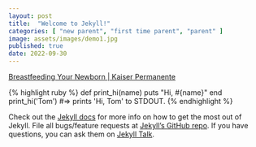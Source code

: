 ```yaml
---
layout: post
title:  "Welcome to Jekyll!"
categories: [ "new parent", "first time parent", "parent" ]
image: assets/images/demo1.jpg
published: true
date: 2022-09-30
---
```

<a href="https://www.youtube.com/watch?v=E5ulV3jHHwI">Breastfeeding Your Newborn | Kaiser Permanente</a>

{% highlight ruby %}
def print_hi(name)
  puts "Hi, #{name}"
end
print_hi('Tom')
#=> prints 'Hi, Tom' to STDOUT.
{% endhighlight %}

Check out the [Jekyll docs][jekyll-docs] for more info on how to get the most out of Jekyll. File all bugs/feature requests at [Jekyll’s GitHub repo][jekyll-gh]. If you have questions, you can ask them on [Jekyll Talk][jekyll-talk].

[jekyll-docs]: https://jekyllrb.com/docs/home
[jekyll-gh]:   https://github.com/jekyll/jekyll
[jekyll-talk]: https://talk.jekyllrb.com/

